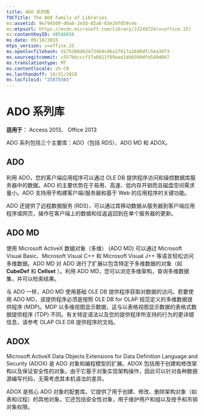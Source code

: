 ```yaml
---
title: ADO 系列库
TOCTitle: The ADO Family of Libraries
ms:assetid: 9e794509-d0a8-2e5b-02a8-65e26f059c4e
ms:mtpsurl: https://msdn.microsoft.com/library/JJ249724(v=office.15)
ms:contentKeyID: 48546656
ms.date: 09/18/2015
mtps_version: v=office.15
ms.openlocfilehash: d175308d634734b9c06a37617a16d0dfc54a3973
ms.sourcegitcommit: c557bbcccf37a6011f89aae1ddd399dfe549d087
ms.translationtype: MT
ms.contentlocale: zh-CN
ms.lasthandoff: 10/31/2018
ms.locfileid: "25875565"
---
```

# <a name="the-ado-family-of-libraries"></a>ADO 系列库


**适用于**： Access 2013、 Office 2013



ADO 系列包括三个主要库：ADO（包括 RDS）、ADO MD 和 ADOX。

## <a name="ado"></a>ADO

利用 ADO，您的客户端应用程序可以通过 OLE DB 提供程序访问和操控数据库服务器中的数据。ADO 的主要优势在于易用、高速、低内存开销而且磁盘空间需求量小。ADO 支持用于构建客户端/服务器和基于 Web 的应用程序的关键功能。

ADO 还提供了远程数据服务 (RDS)，可以通过其移动数据从服务器到客户端应用程序或网页，操作在客户端上的数据和往返返回到在单个服务器的更新。

## <a name="ado-md"></a>ADO MD

使用 Microsoft ActiveX 数据对象（多维） (ADO MD) 可以通过 Microsoft Visual Basic、Microsoft Visual C++ 和 Microsoft Visual J++ 等语言轻松访问多维数据。ADO MD 对 ADO 进行了扩展以包含特定于多维数据的对象（如 **CubeDef** 和 **Cellset** ）。利用 ADO MD，您可以浏览多维架构，查询多维数据集，并可以检索结果。

与 ADO 一样，ADO MD 使用基础 OLE DB 提供程序获取对数据的访问。若要使用 ADO MD，该提供程序必须是按照 OLE DB for OLAP 规范定义的多维数据提供程序 (MDP)。MDP 以多维视图显示数据，这与以表格视图显示数据的表格式数据提供程序 (TDP) 不同。有关特定语法以及您的提供程序所支持的行为的更详细信息，请参考 OLAP OLE DB 提供程序的文档。

## <a name="adox"></a>ADOX

Microsoft ActiveX Data Objects Extensions for Data Definition Language and Security (ADOX) 是 ADO 对象和编程模型的扩展。ADOX 包括用于创建和修改架构以及保证安全性的对象。由于它基于对象实现架构操作，因此可以针对各种数据源编写代码，无需考虑其本机语法的差异。

ADOX 是核心 ADO 对象的配套库。它提供了用于创建、修改、删除架构对象（如表和过程）的其他对象。它还包括安全性对象，用于维护用户和组以及授予和吊销对象权限。

